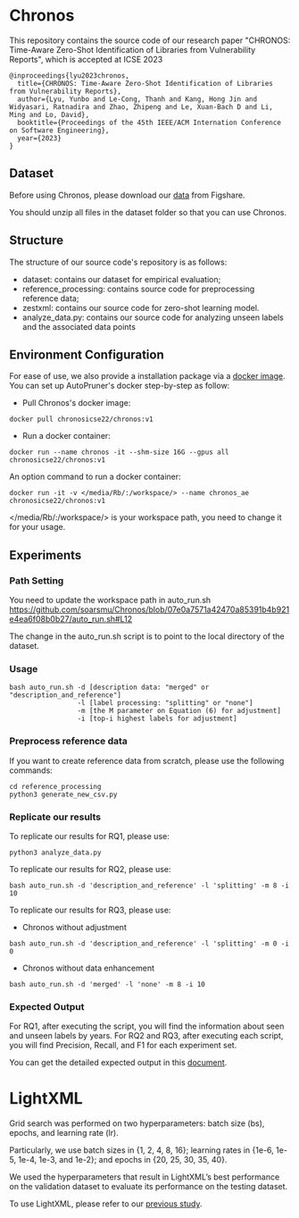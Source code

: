 # Chronos

This repository contains the source code of our research paper "CHRONOS: Time-Aware Zero-Shot Identification of Libraries from Vulnerability Reports", which is accepted at ICSE 2023

```
@inproceedings{lyu2023chronos,
  title={CHRONOS: Time-Aware Zero-Shot Identification of Libraries from Vulnerability Reports},
  author={Lyu, Yunbo and Le-Cong, Thanh and Kang, Hong Jin and Widyasari, Ratnadira and Zhao, Zhipeng and Le, Xuan-Bach D and Li, Ming and Lo, David},
  booktitle={Proceedings of the 45th IEEE/ACM Internation Conference on Software Engineering},
  year={2023}
}
```
## Dataset
Before using Chronos, please download our [data](https://figshare.com/articles/software/Chronos-ICSE23/22082075) from Figshare.

You should unzip all files in the dataset folder so that you can use Chronos.

## Structure

The structure of our source code's repository is as follows:
- dataset: contains our dataset for empirical evaluation;
- reference_processing: contains source code for preprocessing reference data;
- zestxml: contains our source code for zero-shot learning model.
- analyze_data.py: contains our source code for analyzing unseen labels and the associated data points
 
## Environment Configuration
For ease of use, we also provide a 
installation package via a [docker image](https://hub.docker.com/repository/docker/chronosicse22/chronos). You can set up AutoPruner's docker step-by-step as follow:

- Pull Chronos's docker image: 
```
docker pull chronosicse22/chronos:v1
```
- Run a docker container:
```
docker run --name chronos -it --shm-size 16G --gpus all chronosicse22/chronos:v1
```
An option command to run a docker container:
```
docker run -it -v </media/Rb/:/workspace/> --name chronos_ae chronosicse22/chronos:v1
```
</media/Rb/:/workspace/> is your workspace path, you need to change it for your usage.

## Experiments
### Path Setting
You need to update the workspace path in auto_run.sh https://github.com/soarsmu/Chronos/blob/07e0a7571a42470a85391b4b921e4ea6f08b0b27/auto_run.sh#L12

The change in the auto_run.sh script is to point to the local directory of the dataset.


### Usage 
```
bash auto_run.sh -d [description data: "merged" or "description_and_reference"]
                 -l [label processing: "splitting" or "none"]
                 -m [the M parameter on Equation (6) for adjustment] 
                 -i [top-i highest labels for adjustment]
```

### Preprocess reference data
If you want to create reference data from scratch, please use the following commands:
```
cd reference_processing
python3 generate_new_csv.py
```

### Replicate our results

To replicate our results for RQ1, please use:
```
python3 analyze_data.py
```

To replicate our results for RQ2, please use:
```
bash auto_run.sh -d 'description_and_reference' -l 'splitting' -m 8 -i 10
```

To replicate our results for RQ3, please use:
- Chronos without adjustment
```
bash auto_run.sh -d 'description_and_reference' -l 'splitting' -m 0 -i 0
```
- Chronos without data enhancement
```
bash auto_run.sh -d 'merged' -l 'none' -m 8 -i 10
```

### Expected Output
For RQ1, after executing the script, you will find the information about seen and unseen labels by years. For RQ2 and RQ3, after executing each script, you will find Precision, Recall, and F1 for each experiment set.

You can get the detailed expected output in this [document](https://github.com/soarsmu/Chronos/blob/main/USAGE%20EXAMPLES.pdf).

# LightXML

Grid search was performed on two hyperparameters: batch size (bs), epochs, and learning rate (lr). 

Particularly, we use batch sizes in {1, 2, 4, 8, 16}; learning rates in {1e-6, 1e-5, 1e-4, 1e-3, and 1e-2}; and epochs in {20, 25, 30, 35, 40}. 

We used the hyperparameters that result in LightXML’s best performance on the validation dataset to evaluate its performance on the testing dataset.

To use LightXML, please refer to our [previous study](https://github.com/soarsmu/ICPC_2022_Automated-Identification-of-Libraries-from-Vulnerability-Data-Can-We-Do-Better).
